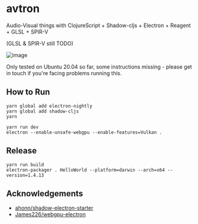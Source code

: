 # avtron

Audio-Visual things with ClojureScript + Shadow-cljs + Electron + Reagent + GLSL + SPIR-V

(GLSL & SPIR-V still TODO)

![image](https://user-images.githubusercontent.com/5138316/145599898-b344fa90-d988-45c8-837a-421e6ef176d9.png)

Only tested on Ubuntu 20.04 so far, some instructions missing - please get in touch if you're facing problems running this.

## How to Run
```
yarn global add electron-nightly
yarn global add shadow-cljs
yarn

yarn run dev
electron --enable-unsafe-webgpu --enable-features=Vulkan .
```

## Release
```
yarn run build
electron-packager . HelloWorld --platform=darwin --arch=x64 --version=1.4.13
```

## Acknowledgements

- [ahonn/shadow-electron-starter](https://github.com/ahonn/shadow-electron-starter)
- [James226/webgpu-electron](https://github.com/James226/webgpu-electron)
